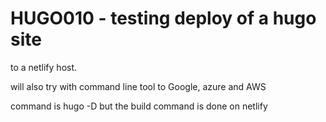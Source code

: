 # HUGO010 - testing deploy of a hugo site
to a netlify host.


will also try with command line tool to Google, azure and AWS

command is hugo -D
but the build command is done on netlify